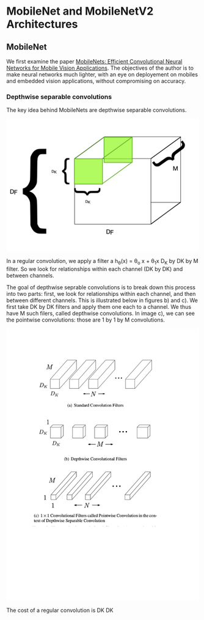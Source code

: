 # MobileNet and MobileNetV2 Architectures

## MobileNet

We first examine the paper [MobileNets: Efficient Convolutional Neural Networks for Mobile Vision Applications](https://arxiv.org/abs/1704.04861). The objectives of the author is to make neural networks much lighter, with an eye on deployement on mobiles and embedded vision applications, without compromising on accuracy.

### Depthwise separable convolutions
 
The key idea behind MobileNets are depthwise separable convolutions.

![](RegularConvolution.png)

In a regular convolution, we apply a filter a h<sub>&theta;</sub>(x) = &theta;<sub>o</sub> x + &theta;<sub>1</sub>x  D<sub>K</sub> by DK by M filter. So we look for relationships within each channel (DK by DK) and between channels. 

The goal of depthwise seprable convolutions is to break down this process into two parts: first, we look for relationships within each channel, and then between different channels. This is illustrated below in figures b) and c). We first take DK by DK filters and apply them one each to a channel. We thus have M such filers, called depthwise convolutions. In image c), we can see the pointwise convolutions: those are 1 by 1 by M convolutions. 


![](Mobilenet.png)

The cost of a regular convolution is DK DK


